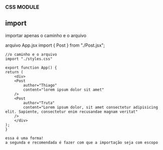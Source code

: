 ### CSS MODULE ###
## import ##
importar apenas o caminho e o arquivo

arquivo App.jsx
    import { Post } from "./Post.jsx";
    
    //o caminho e o arquivo
    import "./styles.css"

    export function App() {
    return (
        <div>
        <Post 
            author="Thiago" 
            content="lorem ipsum dolor sit amet" 
        />
        <Post 
            author="Truta"
            content="Lorem ipsum dolor, sit amet consectetur adipisicing elit. Sapiente, consectetur enim recusandae magnam veritat"
        />
        </div>
    );
    }

    essa é uma forma!
    a segunda e recomendada é fazer com que a importação seja com escopo

